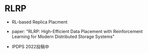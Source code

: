 # RLRP

- RL-based Replica Placment

- paper: "RLRP: High-Efficient Data Placement with Reinforcement Learning for Modern Distributed Storage Systems"

- IPDPS 2022投稿中
